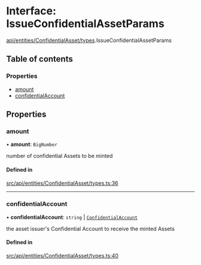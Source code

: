 # Interface: IssueConfidentialAssetParams

[api/entities/ConfidentialAsset/types](../wiki/api.entities.ConfidentialAsset.types).IssueConfidentialAssetParams

## Table of contents

### Properties

- [amount](../wiki/api.entities.ConfidentialAsset.types.IssueConfidentialAssetParams#amount)
- [confidentialAccount](../wiki/api.entities.ConfidentialAsset.types.IssueConfidentialAssetParams#confidentialaccount)

## Properties

### amount

• **amount**: `BigNumber`

number of confidential Assets to be minted

#### Defined in

[src/api/entities/ConfidentialAsset/types.ts:36](https://github.com/PolymeshAssociation/polymesh-private-sdk/blob/2c6aa0b4/src/api/entities/ConfidentialAsset/types.ts#L36)

___

### confidentialAccount

• **confidentialAccount**: `string` \| [`ConfidentialAccount`](../wiki/api.entities.ConfidentialAccount.ConfidentialAccount)

the asset issuer's Confidential Account to receive the minted Assets

#### Defined in

[src/api/entities/ConfidentialAsset/types.ts:40](https://github.com/PolymeshAssociation/polymesh-private-sdk/blob/2c6aa0b4/src/api/entities/ConfidentialAsset/types.ts#L40)
